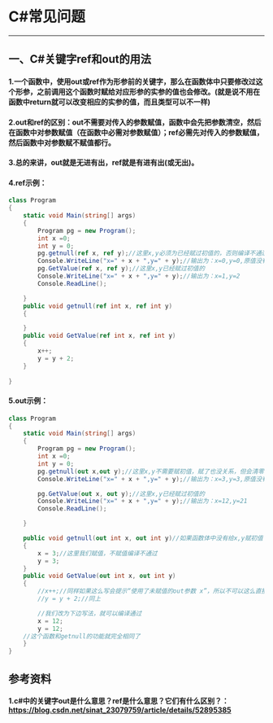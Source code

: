 # C#常见问题
---

## 一、C#关键字ref和out的用法
#### 1.一个函数中，使用out或ref作为形参前的关键字，那么在函数体中只要修改过这个形参，之前调用这个函数时赋给对应形参的实参的值也会修改。(就是说不用在函数中return就可以改变相应的实参的值，而且类型可以不一样)

#### 2.out和ref的区别：out不需要对传入的参数赋值，函数中会先把参数清空，然后在函数中对参数赋值（在函数中必需对参数赋值）；ref必需先对传入的参数赋值，然后函数中对参数赋不赋值都行。

#### 3.总的来讲，out就是无进有出，ref就是有进有出(或无出)。

#### 4.ref示例：
```C#
class Program
{
    static void Main(string[] args)
    {
        Program pg = new Program();
        int x =0;
        int y = 0;
        pg.getnull(ref x, ref y);//这里x,y必须为已经赋过初值的，否则编译不通过
        Console.WriteLine("x=" + x + ",y=" + y);//输出为：x=0,y=0,原值没有改变，因为是空方法
        pg.GetValue(ref x, ref y);//这里x,y已经赋过初值的
        Console.WriteLine("x=" + x + ",y=" + y);//输出为：x=1,y=2
        Console.ReadLine();

    }
    public void getnull(ref int x, ref int y)
    {

    }
    public void GetValue(ref int x, ref int y)
    {
        x++;
        y = y + 2;
    }
    
} 

```
#### 5.out示例：
```C#
class Program
{
    static void Main(string[] args)
    {
        Program pg = new Program();
        int x =0;
        int y = 0;
        pg.getnull(out x,out y);//这里x,y不需要赋初值，赋了也没关系，但会清零；注意：** 调用函数时必须写关键字out ** 因为参数与关键字是一起传递的
        Console.WriteLine("x=" + x + ",y=" + y);//输出为：x=3,y=3,原值没有改变，因为是空方法

        pg.GetValue(out x, out y);//这里x,y已经赋过初值的
        Console.WriteLine("x=" + x + ",y=" + y);//输出为：x=12,y=21
        Console.ReadLine();

    }

    public void getnull(out int x, out int y)//如果函数体中没有给x,y赋初值（即下面函数体为空），那么编辑器会提示“控制离开当前方法之前必须对out参数x赋初值”，编译不通过
    {
        x = 3;//这里我们赋值，不赋值编译不通过
        y = 3;
    }
    public void GetValue(out int x, out int y)
    {
        //x++;//同样如果这么写会提示“使用了未赋值的out参数 x”，所以不可以这么直接 x++
        //y = y + 2;//同上

        //我们改为下边写法，就可以编译通过
        x = 12;
        y = 12;
    //这个函数和getnull的功能就完全相同了
    }
}
```

## 参考资料
#### 1.c#中的关键字out是什么意思？ref是什么意思？它们有什么区别？：https://blog.csdn.net/sinat_23079759/article/details/52895385 

